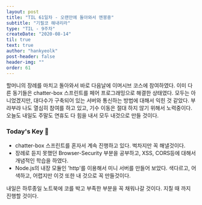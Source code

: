```yaml
---
layout: post
title: "TIL 61일차 - 오랜만에 돌아와서 멘붕중"
subtitle: "기필코 해내리라"
type: "TIL - 9주차"
createDate: "2020-08-14"
til: true
text: true
author: "hankyeolk"
post-header: false
header-img: ""
order: 61
---
```


할머니의 장례를 마치고 돌아와서 바로 다음날에 이머시브 코스에 참여하였다. 이미 다른 동기들은 chatter-box 스프린트를 페어 프로그래밍으로 해결한 상태였다. 모두는 아니었겠지만, 대다수가 구축되어 있는 서버와 통신하는 방법에 대해서 익힌 것 같았다. 부랴부랴 나도 열심히 참여를 하고 있고, 기수 이동은 절대 하지 않기 위해서 노력중이다. 오늘도 내일도 주말도 연휴도 다 힘을 내서 모두 내것으로 만들 것이다.
<br>

### Today's Key 🔑

- chatter-box 스프린트를 혼자서 계속 진행하고 있다. 벅차지만 꼭 해낼것이다.
- 장례로 듣지 못했던 Browser-Security 부분을 공부하고, XSS, CORS등에 대해서 개념적인 학습을 하였다.
- Node.js의 내장 모듈인 'http'를 이용해서 미니 서버를 만들어 보았다. 색다르고, 어색하고, 어렵지만 이것 또한 내 것으로 꼭 만들것이다.
  <br>

내일은 하루종일 노트북에 코를 박고 부족한 부분을 꼭 채워나갈 것이다. 지칠 때 까지 진행할 것이다.
